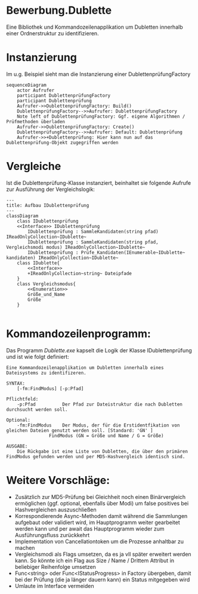 # Bewerbung.Dublette

Eine Bibliothek und Kommandozeilenapplikation um Dubletten innerhalb einer Ordnerstruktur zu identifizieren.


# Instanzierung
Im u.g. Beispiel sieht man die Instanzierung einer DublettenprüfungFactory

```mermaid
sequenceDiagram
    actor Aufrufer
    participant DublettenprüfungFactory
    participant Dublettenprüfung
    Aufrufer->>DublettenprüfungFactory: Build()
    DublettenprüfungFactory-->>Aufrufer: DublettenprüfungFactory
    Note left of DublettenprüfungFactory: Ggf. eigene Algorithmen / Prüfmethoden überladen
    Aufrufer->>DublettenprüfungFactory: Create()
    DublettenprüfungFactory-->>Aufrufer: Default: Dublettenprüfung
    Aufrufer->>+Dublettenprüfung: Hier kann nun auf das Dublettenprüfung-Objekt zugegriffen werden
```

# Vergleiche
Ist die Dublettenprüfung-Klasse instanziert, beinhaltet sie folgende Aufrufe zur Ausführung der Vergleichslogik:
```mermaid
---
title: Aufbau IDublettenprüfung
---
classDiagram
    class IDublettenprüfung
    <<Interface>> IDublettenprüfung
        IDublettenprüfung : SammleKandidaten(string pfad) IReadOnlyCollection~IDublette~
        IDublettenprüfung : SammleKandidaten(string pfad, Vergleichsmodi modus) IReadOnlyCollection~IDublette~
        IDublettenprüfung : Prüfe_Kandidaten(IEnumerable~IDublette~ kandidaten) IReadOnlyCollection~IDublette~
    class IDublette{
        <<Interface>>
        +IReadOnlyCollection~string~ Dateipfade
    }
    class Vergleichsmodus{
        <<Enumeration>>
        Größe_und_Name
        Größe
    }
     
```
   
# Kommandozeilenprogramm:
Das Programm _Dublette.exe_ kapselt die Logik der Klasse IDublettenprüfung und ist wie folgt definiert:

```
Eine Kommandozeilenapplikation um Dubletten innerhalb eines Dateisystems zu identifizeren.

SYNTAX:
    [-fm:FindModus] [-p:Pfad]

Pflichtfeld:
    -p:Pfad          Der Pfad zur Dateistruktur die nach Dubletten durchsucht werden soll.

Optional:
    -fm:FindModus    Der Modus, der für die Erstidentfikation von gleichen Dateien genutzt werden soll. [Standard: 'GN' ]
                FindModus (GN = Größe und Name / G = Größe)
    
AUSGABE:
    Die Rückgabe ist eine Liste von Dubletten, die über den primären FindModus gefunden werden und per MD5-Hashvergleich identisch sind.
```

# Weitere Vorschläge:
<ul>        
    <li> Zusätzlich zur MD5-Prüfung bei Gleichheit noch einen Binärvergleich ermöglichen (ggf. optional, ebenfalls über Modi) um false positives bei Hashvergleichen auszuschließen </li>
    <li> Korrespondierende Async-Methoden damit während die Sammlungen aufgebaut oder validiert wird, im Hauptprogramm weiter gearbeitet werden kann und per await das Hauptprogramm wieder zum Ausführungsfluss zurückkehrt </li>
    <li> Implementation von Cancellationtoken um die Prozesse anhaltbar zu machen </li>
    <li> Vergleichsmodi als Flags umsetzen, da es ja vll später erweitert werden kann. So könnte ich ein Flag aus Size / Name / Drittem Attribut in beliebiger Reihenfolge umsetzen </li>
    <li>Func&lt;string&gt; oder Func&lt;IStatusProgress&gt; in Factory übergeben, damit bei der Prüfung (die ja länger dauern kann) ein Status mitgegeben wird </li>
    <li> Umlaute im Interface vermeiden </li>
</ul>
